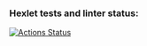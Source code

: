 ### Hexlet tests and linter status:
[![Actions Status](https://github.com/notivri/frontend-project-46/actions/workflows/hexlet-check.yml/badge.svg)](https://github.com/notivri/frontend-project-46/actions)